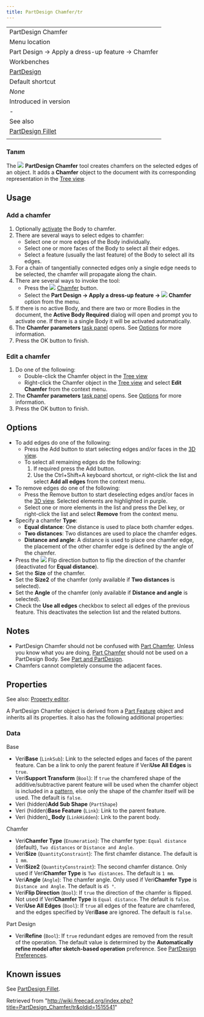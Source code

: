 ```yaml
---
title: PartDesign Chamfer/tr
---
```

|  |
| --- |
| PartDesign Chamfer |
| Menu location |
| Part Design → Apply a dress-up feature → Chamfer |
| Workbenches |
| [PartDesign](/PartDesign_Workbench "PartDesign Workbench") |
| Default shortcut |
| *None* |
| Introduced in version |
| - |
| See also |
| [PartDesign Fillet](/PartDesign_Fillet "PartDesign Fillet") |
|  |

### Tanım

The ![](/images/PartDesign_Chamfer.svg) **PartDesign Chamfer** tool creates chamfers on the selected edges of an object. It adds a **Chamfer** object to the document with its corresponding representation in the [Tree view](/Tree_view "Tree view").

## Usage

### Add a chamfer

1. Optionally [activate](/PartDesign_Body#Active_status "PartDesign Body") the Body to chamfer.
2. There are several ways to select edges to chamfer:
   * Select one or more edges of the Body individually.
   * Select one or more faces of the Body to select all their edges.
   * Select a feature (usually the last feature) of the Body to select all its edges.
3. For a chain of tangentially connected edges only a single edge needs to be selected, the chamfer will propagate along the chain.
4. There are several ways to invoke the tool:
   * Press the ![](/images/PartDesign_Chamfer.svg) [Chamfer](/PartDesign_Chamfer "PartDesign Chamfer") button.
   * Select the **Part Design → Apply a dress-up feature → ![](/images/PartDesign_Chamfer.svg) Chamfer** option from the menu.
5. If there is no active Body, and there are two or more Bodies in the document, the **Active Body Required** dialog will open and prompt you to activate one. If there is a single Body it will be activated automatically.
6. The **Chamfer parameters** [task panel](/Task_panel "Task panel") opens. See [Options](#Options) for more information.
7. Press the OK button to finish.

### Edit a chamfer

1. Do one of the following:
   * Double-click the Chamfer object in the [Tree view](/Tree_view "Tree view")
   * Right-click the Chamfer object in the [Tree view](/Tree_view "Tree view") and select **Edit Chamfer** from the context menu.
2. The **Chamfer parameters** [task panel](/Task_panel "Task panel") opens. See [Options](#Options) for more information.
3. Press the OK button to finish.

## Options

* To add edges do one of the following:
  + Press the Add button to start selecting edges and/or faces in the [3D view](/3D_view "3D view").
  + To select all remaining edges do the following:
    1. If required press the Add button.
    2. Use the Ctrl+Shift+A keyboard shortcut, or right-click the list and select **Add all edges** from the context menu.
* To remove edges do one of the following:
  + Press the Remove button to start deselecting edges and/or faces in the [3D view](/3D_view "3D view"). Selected elements are highlighted in purple.
  + Select one or more elements in the list and press the Del key, or right-click the list and select **Remove** from the context menu.
* Specify a chamfer **Type**:
  + **Equal distance**: One distance is used to place both chamfer edges.
  + **Two distances**: Two distances are used to place the chamfer edges.
  + **Distance and angle**: A distance is used to place one chamfer edge, the placement of the other chamfer edge is defined by the angle of the chamfer.
* Press the ![](/images/PartDesign_Flip_Direction.svg) Flip direction button to flip the direction of the chamfer (deactivated for **Equal distance**).
* Set the **Size** of the chamfer.
* Set the **Size2** of the chamfer (only available if **Two distances** is selected).
* Set the **Angle** of the chamfer (only available if **Distance and angle** is selected).
* Check the **Use all edges** checkbox to select all edges of the previous feature. This deactivates the selection list and the related buttons.

## Notes

* PartDesign Chamfer should not be confused with [Part Chamfer](/Part_Chamfer "Part Chamfer"). Unless you know what you are doing, [Part Chamfer](/Part_Chamfer "Part Chamfer") should not be used on a PartDesign Body. See [Part and PartDesign](/Part_and_PartDesign "Part and PartDesign").
* Chamfers cannot completely consume the adjacent faces.

## Properties

See also: [Property editor](/Property_editor "Property editor").

A PartDesign Chamfer object is derived from a [Part Feature](/Part_Feature "Part Feature") object and inherits all its properties. It also has the following additional properties:

### Data

Base

* Veri**Base** (`LinkSub`): Link to the selected edges and faces of the parent feature. Can be a link to only the parent feature if Veri**Use All Edges** is `true`.
* Veri**Support Transform** (`Bool`): If `true` the chamfered shape of the additive/subtractive parent feature will be used when the chamfer object is included in a [pattern](/PartDesign_Workbench#Transformation_tools "PartDesign Workbench"), else only the shape of the chamfer itself will be used. The default is `false`.
* Veri (hidden)**Add Sub Shape** (`PartShape`)
* Veri (hidden)**Base Feature** (`Link`): Link to the parent feature.
* Veri (hidden)**\_ Body** (`LinkHidden`): Link to the parent body.

Chamfer

* Veri**Chamfer Type** (`Enumeration`): The chamfer type: `Equal distance` (default), `Two distances` or `Distance and Angle`.
* Veri**Size** (`QuantityConstraint`): The first chamfer distance. The default is `1 mm`.
* Veri**Size2** (`QuantityConstraint`): The second chamfer distance. Only used if Veri**Chamfer Type** is `Two distances`. The default is `1 mm`.
* Veri**Angle** (`Angle`): The chamfer angle. Only used if Veri**Chamfer Type** is `Distance and Angle`. The default is `45 °`.
* Veri**Flip Direction** (`Bool`): If `true` the direction of the chamfer is flipped. Not used if Veri**Chamfer Type** is `Equal distance`. The default is `false`.
* Veri**Use All Edges** (`Bool`): If `true` all edges of the feature are chamfered, and the edges specified by Veri**Base** are ignored. The default is `false`.

Part Design

* Veri**Refine** (`Bool`): If `true` redundant edges are removed from the result of the operation. The default value is determined by the **Automatically refine model after sketch-based operation** preference. See [PartDesign Preferences](/PartDesign_Preferences#General "PartDesign Preferences").

## Known issues

See [PartDesign Fillet](/PartDesign_Fillet#Known_issues "PartDesign Fillet").

Retrieved from "<http://wiki.freecad.org/index.php?title=PartDesign_Chamfer/tr&oldid=1515541>"